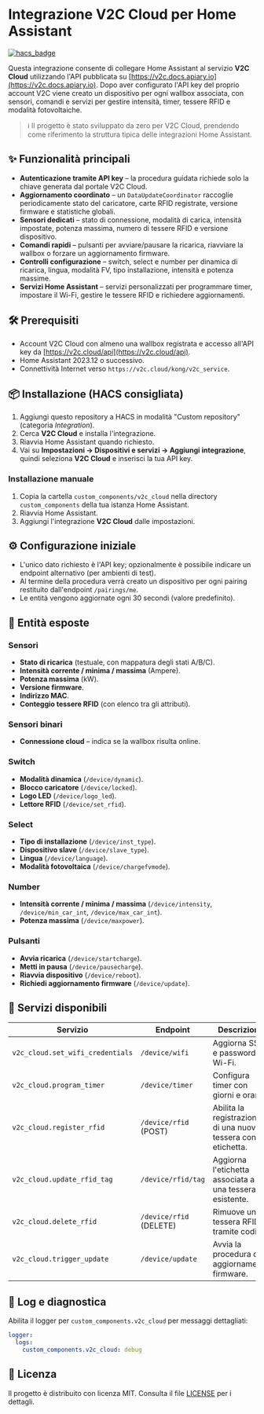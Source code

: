 # Integrazione V2C Cloud per Home Assistant

[![hacs_badge](https://img.shields.io/badge/HACS-Custom-41BDF5.svg)](https://github.com/hacs/integration)

Questa integrazione consente di collegare Home Assistant al servizio **V2C Cloud** utilizzando l'API pubblicata su [https://v2c.docs.apiary.io](https://v2c.docs.apiary.io). Dopo aver configurato l'API key del proprio account V2C viene creato un dispositivo per ogni wallbox associata, con sensori, comandi e servizi per gestire intensità, timer, tessere RFID e modalità fotovoltaiche.

> ℹ️ Il progetto è stato sviluppato da zero per V2C Cloud, prendendo come riferimento la struttura tipica delle integrazioni Home Assistant.

## ✨ Funzionalità principali

- **Autenticazione tramite API key** – la procedura guidata richiede solo la chiave generata dal portale V2C Cloud.
- **Aggiornamento coordinato** – un `DataUpdateCoordinator` raccoglie periodicamente stato del caricatore, carte RFID registrate, versione firmware e statistiche globali.
- **Sensori dedicati** – stato di connessione, modalità di carica, intensità impostate, potenza massima, numero di tessere RFID e versione dispositivo.
- **Comandi rapidi** – pulsanti per avviare/pausare la ricarica, riavviare la wallbox o forzare un aggiornamento firmware.
- **Controlli configurazione** – switch, select e number per dinamica di ricarica, lingua, modalità FV, tipo installazione, intensità e potenza massime.
- **Servizi Home Assistant** – servizi personalizzati per programmare timer, impostare il Wi-Fi, gestire le tessere RFID e richiedere aggiornamenti.

## 🛠 Prerequisiti

- Account V2C Cloud con almeno una wallbox registrata e accesso all'API key da [https://v2c.cloud/api](https://v2c.cloud/api).
- Home Assistant 2023.12 o successivo.
- Connettività Internet verso `https://v2c.cloud/kong/v2c_service`.

## 📦 Installazione (HACS consigliata)

1. Aggiungi questo repository a HACS in modalità "Custom repository" (categoria *Integration*).
2. Cerca **V2C Cloud** e installa l'integrazione.
3. Riavvia Home Assistant quando richiesto.
4. Vai su **Impostazioni → Dispositivi e servizi → Aggiungi integrazione**, quindi seleziona **V2C Cloud** e inserisci la tua API key.

### Installazione manuale

1. Copia la cartella `custom_components/v2c_cloud` nella directory `custom_components` della tua istanza Home Assistant.
2. Riavvia Home Assistant.
3. Aggiungi l'integrazione **V2C Cloud** dalle impostazioni.

## ⚙️ Configurazione iniziale

- L'unico dato richiesto è l'API key; opzionalmente è possibile indicare un endpoint alternativo (per ambienti di test).
- Al termine della procedura verrà creato un dispositivo per ogni pairing restituito dall'endpoint `/pairings/me`.
- Le entità vengono aggiornate ogni 30 secondi (valore predefinito).

## 🔌 Entità esposte

### Sensori

- **Stato di ricarica** (testuale, con mappatura degli stati A/B/C).
- **Intensità corrente / minima / massima** (Ampere).
- **Potenza massima** (kW).
- **Versione firmware**.
- **Indirizzo MAC**.
- **Conteggio tessere RFID** (con elenco tra gli attributi).

### Sensori binari

- **Connessione cloud** – indica se la wallbox risulta online.

### Switch

- **Modalità dinamica** (`/device/dynamic`).
- **Blocco caricatore** (`/device/locked`).
- **Logo LED** (`/device/logo_led`).
- **Lettore RFID** (`/device/set_rfid`).

### Select

- **Tipo di installazione** (`/device/inst_type`).
- **Dispositivo slave** (`/device/slave_type`).
- **Lingua** (`/device/language`).
- **Modalità fotovoltaica** (`/device/chargefvmode`).

### Number

- **Intensità corrente / minima / massima** (`/device/intensity`, `/device/min_car_int`, `/device/max_car_int`).
- **Potenza massima** (`/device/maxpower`).

### Pulsanti

- **Avvia ricarica** (`/device/startcharge`).
- **Metti in pausa** (`/device/pausecharge`).
- **Riavvia dispositivo** (`/device/reboot`).
- **Richiedi aggiornamento firmware** (`/device/update`).

## 🧰 Servizi disponibili

| Servizio | Endpoint | Descrizione |
| --- | --- | --- |
| `v2c_cloud.set_wifi_credentials` | `/device/wifi` | Aggiorna SSID e password Wi-Fi. |
| `v2c_cloud.program_timer` | `/device/timer` | Configura timer con giorni e orari. |
| `v2c_cloud.register_rfid` | `/device/rfid` (POST) | Abilita la registrazione di una nuova tessera con etichetta. |
| `v2c_cloud.update_rfid_tag` | `/device/rfid/tag` | Aggiorna l'etichetta associata a una tessera esistente. |
| `v2c_cloud.delete_rfid` | `/device/rfid` (DELETE) | Rimuove una tessera RFID tramite codice. |
| `v2c_cloud.trigger_update` | `/device/update` | Avvia la procedura di aggiornamento firmware. |

## 📝 Log e diagnostica

Abilita il logger per `custom_components.v2c_cloud` per messaggi dettagliati:

```yaml
logger:
  logs:
    custom_components.v2c_cloud: debug
```

## 📄 Licenza

Il progetto è distribuito con licenza MIT. Consulta il file [LICENSE](LICENSE) per i dettagli.
